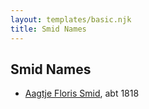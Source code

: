 ```yaml
---
layout: templates/basic.njk
title: Smid Names
---
```

## Smid Names
- [Aagtje Floris Smid](/people/7/7377611), abt 1818